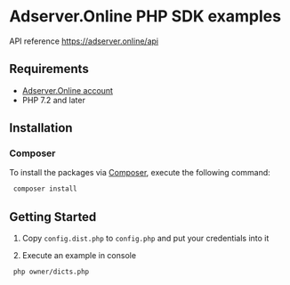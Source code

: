 # Adserver.Online PHP SDK examples

API reference https://adserver.online/api

## Requirements

 * [Adserver.Online account](https://adserver.online)
 * PHP 7.2 and later

## Installation

### Composer

To install the packages via [Composer](http://getcomposer.org/), execute the following command:

```bash
 composer install
```

## Getting Started

1. Copy ```config.dist.php``` to ```config.php``` and put your credentials into it

2. Execute an example in console
 
```bash
 php owner/dicts.php
```